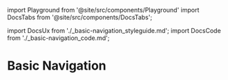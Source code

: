 import Playground from '@site/src/components/Playground'
import DocsTabs from '@site/src/components/DocsTabs';

import DocsUx from './\_basic-navigation_styleguide.md';
import DocsCode from './\_basic-navigation_code.md';

# Basic Navigation

<DocsTabs styleguide={DocsUx} code={DocsCode} />
